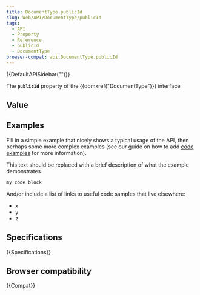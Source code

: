 ```yaml
---
title: DocumentType.publicId
slug: Web/API/DocumentType/publicId
tags:
  - API
  - Property
  - Reference
  - publicId
  - DocumentType
browser-compat: api.DocumentType.publicId
---
```

{{DefaultAPISidebar("")}}

The **`publicId`** property of the {{domxref("DocumentType")}} interface 

## Value



## Examples

Fill in a simple example that nicely shows a typical usage of the API, then perhaps some more complex examples (see our guide on how to add [code examples](/en-US/docs/MDN/Contribute/Structures/Code_examples) for more information).

This text should be replaced with a brief description of what the example demonstrates.

```js
my code block
```

And/or include a list of links to useful code samples that live elsewhere:

*   x
*   y
*   z

## Specifications

{{Specifications}}

## Browser compatibility

{{Compat}}


